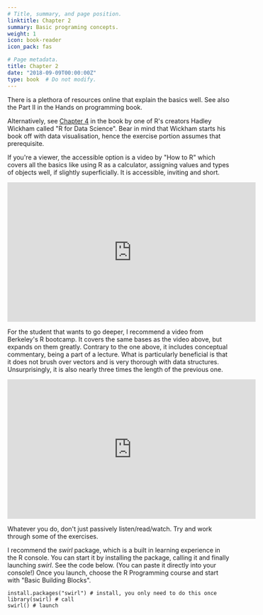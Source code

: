 ```yaml
---
# Title, summary, and page position.
linktitle: Chapter 2
summary: Basic programing concepts.
weight: 1
icon: book-reader
icon_pack: fas

# Page metadata.
title: Chapter 2
date: "2018-09-09T00:00:00Z"
type: book  # Do not modify.
---
```


There is a plethora of resources online that explain the basics well. See also the Part II in the Hands on programming book.
  
Alternatively, see [Chapter 4](https://r4ds.had.co.nz/workflow-basics.html) in the book by one of R's creators Hadley Wickham called "R for Data Science". Bear in mind that Wickham starts his book off with data visualisation, hence the exercise portion assumes that prerequisite. 
  
If you're a viewer, the accessible option is a video by "How to R" which covers all the basics like using R as a calculator, assigning values and types of objects well, if slightly superficially. It is accessible, inviting and short.
  
<iframe width="560" height="315" src="https://www.youtube.com/embed/h_Nruq9-NQw" frameborder="0" allow="accelerometer; autoplay; encrypted-media; gyroscope; picture-in-picture" allowfullscreen></iframe>
  
For the student that wants to go deeper, I recommend a video from Berkeley's R bootcamp. It covers the same bases as the video above, but expands on them greatly. Contrary to the one above, it includes conceptual commentary, being a part of a lecture. What is particularly beneficial is that it does not brush over vectors and is very thorough with data structures. Unsurprisingly, it is also nearly three times the length of the previous one.
  
<iframe width="560" height="315" src="https://www.youtube.com/embed/CWrz8JJGKvI" frameborder="0" allow="accelerometer; autoplay; encrypted-media; gyroscope; picture-in-picture" allowfullscreen></iframe>

Whatever you do, don't just passively listen/read/watch. Try and work through some of the exercises.

I recommend the _swirl_ package, which is a built in learning experience in the R console. You can start it by installing the package, calling it and finally launching _swirl_. See the code below. (You can paste it directly into your console!) Once you launch, choose the R Programming course and start with "Basic Building Blocks".
```
install.packages("swirl") # install, you only need to do this once
library(swirl) # call
swirl() # launch

